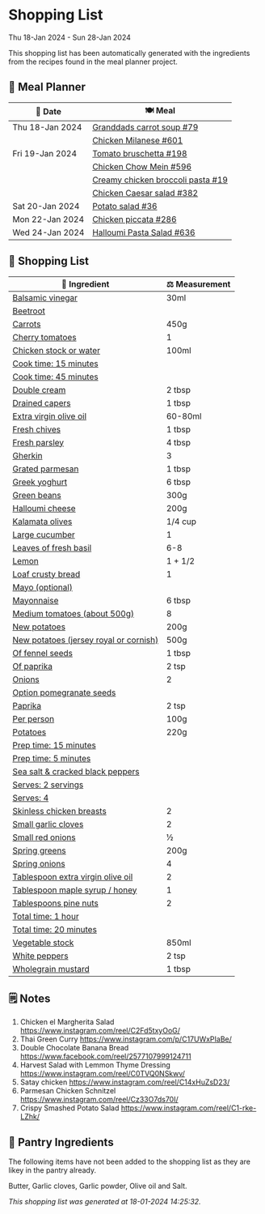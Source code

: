 # Shopping List

Thu 18-Jan 2024 - Sun 28-Jan 2024

This shopping list has been automatically generated with the ingredients from the recipes found in the meal planner project.

## 📅 Meal Planner

|📅 Date| 🍽️ Meal|
|----|----|
|Thu 18-Jan 2024|[Granddads carrot soup #79](https://github.com/jcallaghan/The-Cookbook/issues/79)|
||[Chicken Milanese #601](https://github.com/jcallaghan/The-Cookbook/issues/601)|
|Fri 19-Jan 2024|[Tomato bruschetta #198](https://github.com/jcallaghan/The-Cookbook/issues/198)|
||[Chicken Chow Mein #596](https://github.com/jcallaghan/The-Cookbook/issues/596)|
||[Creamy chicken broccoli pasta #19](https://github.com/jcallaghan/The-Cookbook/issues/19)|
||[Chicken Caesar salad #382](https://github.com/jcallaghan/The-Cookbook/issues/382)|
|Sat 20-Jan 2024|[Potato salad #36](https://github.com/jcallaghan/The-Cookbook/issues/36)|
|Mon 22-Jan 2024|[Chicken piccata #286](https://github.com/jcallaghan/The-Cookbook/issues/286)|
|Wed 24-Jan 2024|[Halloumi Pasta Salad #636](https://github.com/jcallaghan/The-Cookbook/issues/636)|

## 🛒 Shopping List

| 🍌 Ingredient| ⚖️ Measurement|
|----------|-----------|
|[Balsamic vinegar](https://www.sainsburys.co.uk/gol-ui/SearchResults/Balsamic%20vinegar)|30ml|
|[Beetroot](https://www.sainsburys.co.uk/gol-ui/SearchResults/Beetroot)||
|[Carrots](https://www.sainsburys.co.uk/gol-ui/SearchResults/Carrots)|450g|
|[Cherry tomatoes](https://www.sainsburys.co.uk/gol-ui/SearchResults/Cherry%20tomatoes)|1|
|[Chicken stock or water](https://www.sainsburys.co.uk/gol-ui/SearchResults/Chicken%20stock%20or%20water)|100ml|
|[Cook time: 15 minutes](https://www.sainsburys.co.uk/gol-ui/SearchResults/Cook%20time:%2015%20minutes)||
|[Cook time: 45 minutes](https://www.sainsburys.co.uk/gol-ui/SearchResults/Cook%20time:%2045%20minutes)||
|[Double cream](https://www.sainsburys.co.uk/gol-ui/SearchResults/Double%20cream)|2 tbsp|
|[Drained capers](https://www.sainsburys.co.uk/gol-ui/SearchResults/Drained%20capers)|1 tbsp|
|[Extra virgin olive oil](https://www.sainsburys.co.uk/gol-ui/SearchResults/Extra%20virgin%20olive%20oil)|60-80ml|
|[Fresh chives](https://www.sainsburys.co.uk/gol-ui/SearchResults/Fresh%20chives)|1 tbsp|
|[Fresh parsley](https://www.sainsburys.co.uk/gol-ui/SearchResults/Fresh%20parsley)|4 tbsp|
|[Gherkin](https://www.sainsburys.co.uk/gol-ui/SearchResults/Gherkin)|3|
|[Grated parmesan](https://www.sainsburys.co.uk/gol-ui/SearchResults/Grated%20parmesan)|1 tbsp|
|[Greek yoghurt](https://www.sainsburys.co.uk/gol-ui/SearchResults/Greek%20yoghurt)|6 tbsp|
|[Green beans](https://www.sainsburys.co.uk/gol-ui/SearchResults/Green%20beans)|300g|
|[Halloumi cheese](https://www.sainsburys.co.uk/gol-ui/SearchResults/Halloumi%20cheese)|200g|
|[Kalamata olives](https://www.sainsburys.co.uk/gol-ui/SearchResults/Kalamata%20olives)|1/4 cup|
|[Large cucumber](https://www.sainsburys.co.uk/gol-ui/SearchResults/Large%20cucumber)|1|
|[Leaves of fresh basil](https://www.sainsburys.co.uk/gol-ui/SearchResults/Leaves%20of%20fresh%20basil)|6-8|
|[Lemon](https://www.sainsburys.co.uk/gol-ui/SearchResults/Lemon)|1 + 1/2|
|[Loaf crusty bread](https://www.sainsburys.co.uk/gol-ui/SearchResults/Loaf%20crusty%20bread)|1|
|[Mayo (optional)](https://www.sainsburys.co.uk/gol-ui/SearchResults/Mayo%20(optional))||
|[Mayonnaise](https://www.sainsburys.co.uk/gol-ui/SearchResults/Mayonnaise)|6 tbsp|
|[Medium tomatoes (about 500g)](https://www.sainsburys.co.uk/gol-ui/SearchResults/Medium%20tomatoes%20(about%20500g))|8|
|[New potatoes](https://www.sainsburys.co.uk/gol-ui/SearchResults/New%20potatoes)|200g|
|[New potatoes (jersey royal or cornish)](https://www.sainsburys.co.uk/gol-ui/SearchResults/New%20potatoes%20(jersey%20royal%20or%20cornish))|500g|
|[Of fennel seeds](https://www.sainsburys.co.uk/gol-ui/SearchResults/Of%20fennel%20seeds)|1 tbsp|
|[Of paprika](https://www.sainsburys.co.uk/gol-ui/SearchResults/Of%20paprika)|2 tsp|
|[Onions](https://www.sainsburys.co.uk/gol-ui/SearchResults/Onions)|2|
|[Option pomegranate seeds](https://www.sainsburys.co.uk/gol-ui/SearchResults/Option%20pomegranate%20seeds)||
|[Paprika](https://www.sainsburys.co.uk/gol-ui/SearchResults/Paprika)|2 tsp|
|[Per person](https://www.sainsburys.co.uk/gol-ui/SearchResults/Per%20person)|100g|
|[Potatoes](https://www.sainsburys.co.uk/gol-ui/SearchResults/Potatoes)|220g|
|[Prep time: 15 minutes](https://www.sainsburys.co.uk/gol-ui/SearchResults/Prep%20time:%2015%20minutes)||
|[Prep time: 5 minutes](https://www.sainsburys.co.uk/gol-ui/SearchResults/Prep%20time:%205%20minutes)||
|[Sea salt & cracked black peppers](https://www.sainsburys.co.uk/gol-ui/SearchResults/Sea%20salt%20&%20cracked%20black%20peppers)||
|[Serves: 2 servings](https://www.sainsburys.co.uk/gol-ui/SearchResults/Serves:%202%20servings)||
|[Serves: 4](https://www.sainsburys.co.uk/gol-ui/SearchResults/Serves:%204)||
|[Skinless chicken breasts](https://www.sainsburys.co.uk/gol-ui/SearchResults/Skinless%20chicken%20breasts)|2|
|[Small garlic cloves](https://www.sainsburys.co.uk/gol-ui/SearchResults/Small%20garlic%20cloves)|2|
|[Small red onions](https://www.sainsburys.co.uk/gol-ui/SearchResults/Small%20red%20onions)|½|
|[Spring greens](https://www.sainsburys.co.uk/gol-ui/SearchResults/Spring%20greens)|200g|
|[Spring onions](https://www.sainsburys.co.uk/gol-ui/SearchResults/Spring%20onions)|4|
|[Tablespoon extra virgin olive oil](https://www.sainsburys.co.uk/gol-ui/SearchResults/Tablespoon%20extra%20virgin%20olive%20oil)|2|
|[Tablespoon maple syrup / honey](https://www.sainsburys.co.uk/gol-ui/SearchResults/Tablespoon%20maple%20syrup%20/%20honey)|1|
|[Tablespoons pine nuts](https://www.sainsburys.co.uk/gol-ui/SearchResults/Tablespoons%20pine%20nuts)|2|
|[Total time: 1 hour](https://www.sainsburys.co.uk/gol-ui/SearchResults/Total%20time:%201%20hour)||
|[Total time: 20 minutes](https://www.sainsburys.co.uk/gol-ui/SearchResults/Total%20time:%2020%20minutes)||
|[Vegetable stock](https://www.sainsburys.co.uk/gol-ui/SearchResults/Vegetable%20stock)|850ml|
|[White peppers](https://www.sainsburys.co.uk/gol-ui/SearchResults/White%20peppers)|2 tsp|
|[Wholegrain mustard](https://www.sainsburys.co.uk/gol-ui/SearchResults/Wholegrain%20mustard)|1 tbsp|

## 🗒️ Notes

1. Chicken el Margherita Salad
https://www.instagram.com/reel/C2Fd5txyOoG/
1. Thai Green Curry https://www.instagram.com/p/C17UWxPIaBe/
1. Double Chocolate Banana Bread https://www.facebook.com/reel/2577107999124711
1. Harvest Salad with Lemmon Thyme Dressing
https://www.instagram.com/reel/C0TVQ0NSkwv/
1. Satay chicken
https://www.instagram.com/reel/C14xHuZsD23/
1. Parmesan Chicken Schnitzel
https://www.instagram.com/reel/Cz33O7ds70I/
1. Crispy Smashed Potato Salad
https://www.instagram.com/reel/C1-rke-LZhk/

## 🏪 Pantry Ingredients

The following items have not been added to the shopping list as they are likey in the pantry already.

Butter, Garlic cloves, Garlic powder, Olive oil and Salt.


_This shopping list was generated at 18-01-2024 14:25:32._
